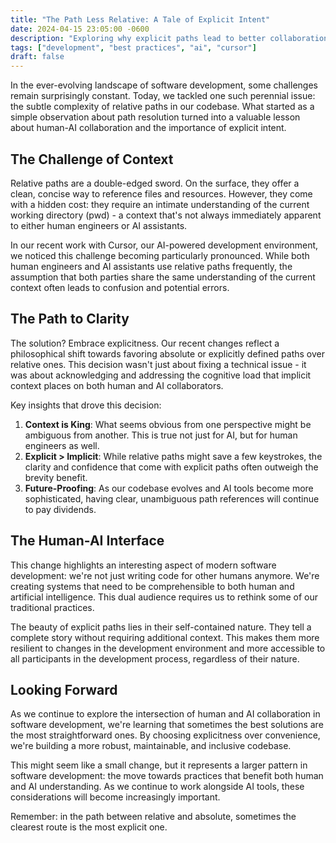 ```yaml
---
title: "The Path Less Relative: A Tale of Explicit Intent"
date: 2024-04-15 23:05:00 -0600
description: "Exploring why explicit paths lead to better collaboration between humans and AI"
tags: ["development", "best practices", "ai", "cursor"]
draft: false
---
```


In the ever-evolving landscape of software development, some challenges remain surprisingly constant. Today, we tackled one such perennial issue: the subtle complexity of relative paths in our codebase. What started as a simple observation about path resolution turned into a valuable lesson about human-AI collaboration and the importance of explicit intent.

## The Challenge of Context

Relative paths are a double-edged sword. On the surface, they offer a clean, concise way to reference files and resources. However, they come with a hidden cost: they require an intimate understanding of the current working directory (pwd) - a context that's not always immediately apparent to either human engineers or AI assistants.

In our recent work with Cursor, our AI-powered development environment, we noticed this challenge becoming particularly pronounced. While both human engineers and AI assistants use relative paths frequently, the assumption that both parties share the same understanding of the current context often leads to confusion and potential errors.

## The Path to Clarity

The solution? Embrace explicitness. Our recent changes reflect a philosophical shift towards favoring absolute or explicitly defined paths over relative ones. This decision wasn't just about fixing a technical issue - it was about acknowledging and addressing the cognitive load that implicit context places on both human and AI collaborators.

Key insights that drove this decision:

1. **Context is King**: What seems obvious from one perspective might be ambiguous from another. This is true not just for AI, but for human engineers as well.
2. **Explicit > Implicit**: While relative paths might save a few keystrokes, the clarity and confidence that come with explicit paths often outweigh the brevity benefit.
3. **Future-Proofing**: As our codebase evolves and AI tools become more sophisticated, having clear, unambiguous path references will continue to pay dividends.

## The Human-AI Interface

This change highlights an interesting aspect of modern software development: we're not just writing code for other humans anymore. We're creating systems that need to be comprehensible to both human and artificial intelligence. This dual audience requires us to rethink some of our traditional practices.

The beauty of explicit paths lies in their self-contained nature. They tell a complete story without requiring additional context. This makes them more resilient to changes in the development environment and more accessible to all participants in the development process, regardless of their nature.

## Looking Forward

As we continue to explore the intersection of human and AI collaboration in software development, we're learning that sometimes the best solutions are the most straightforward ones. By choosing explicitness over convenience, we're building a more robust, maintainable, and inclusive codebase.

This might seem like a small change, but it represents a larger pattern in software development: the move towards practices that benefit both human and AI understanding. As we continue to work alongside AI tools, these considerations will become increasingly important.

Remember: in the path between relative and absolute, sometimes the clearest route is the most explicit one.
